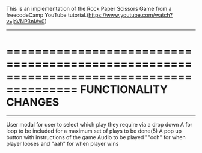 This is an implementation of the Rock Paper Scissors Game from a 
freecodeCamp YouTube tutorial.(https://www.youtube.com/watch?v=jaVNP3nIAv0)

****************************************************************************************
========================================================================================
                            FUNCTIONALITY CHANGES
========================================================================================
**************************************************************************************** 
User modal for user to select which play they require via a drop down
A for loop to be included for a maximum set of plays to be done(5)
A pop up button with instructions of the game
Audio to be played ""ooh" for when player looses and "aah" for when player wins
